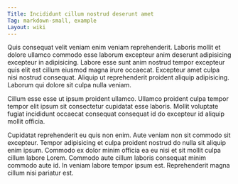 ```yaml
---
Title: Incididunt cillum nostrud deserunt amet
Tag: markdown-small, example
Layout: wiki
---
```

Quis consequat velit veniam enim veniam reprehenderit. Laboris mollit et dolore ullamco commodo esse laborum excepteur anim deserunt adipisicing excepteur in adipisicing. Labore esse sunt anim nostrud tempor excepteur quis elit est cillum eiusmod magna irure occaecat. Excepteur amet culpa nisi nostrud consequat. Aliquip ut reprehenderit proident aliquip adipisicing. Laborum qui dolore sit culpa nulla veniam.

Cillum esse esse ut ipsum proident ullamco. Ullamco proident culpa tempor tempor elit ipsum sit consectetur cupidatat esse laboris. Mollit voluptate fugiat incididunt occaecat consequat consequat id do excepteur id aliquip mollit officia.

Cupidatat reprehenderit eu quis non enim. Aute veniam non sit commodo sit excepteur. Tempor adipisicing et culpa proident nostrud do nulla sit aliquip enim ipsum. Commodo ex dolor minim officia ea eu nisi et sit mollit culpa cillum labore Lorem. Commodo aute cillum laboris consequat minim commodo aute id. In veniam labore tempor ipsum est. Reprehenderit magna cillum nisi pariatur est.